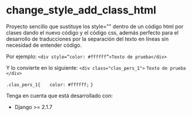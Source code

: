 change_style_add_class_html
==================

Proyecto sencillo que sustituye los style="" dentro de un código html por clases dando el nuevo código y el código css, además perfecto para el desarrollo de traducciones por la separación del texto en líneas sin necesidad de entender código.

Por ejemplo:
``<div style=”color: #ffffff”>Texto de prueba</div>``

Y lo convierte en lo siguiente:
``<div class="clas_pers_1">``
``Texto de prueba``
``</div>``

``.clas_pers_1{``
``    color: #ffffff; ``
``}``

Tenga en cuenta que está desarrollado con:
- Django >= 2.1.7


